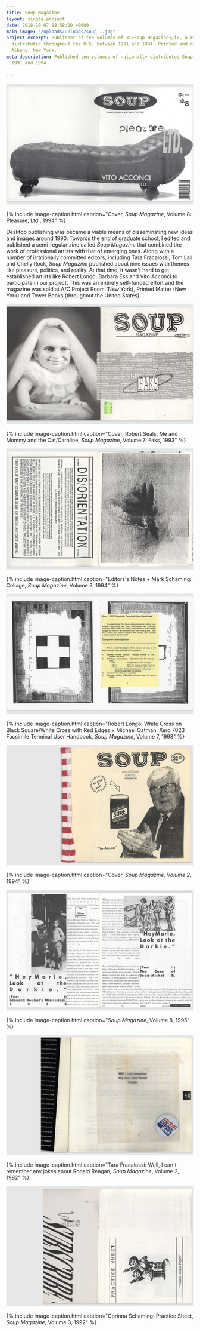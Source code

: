```yaml
---
title: Soup Magazine
layout: single-project
date: 2018-10-07 18:58:20 +0000
main-image: "/uploads/uploads/soup-1.jpg"
project-excerpt: Publisher of ten volumes of <i>Soup Magazine</i>, a rebellious zine
  distributed throughout the U.S. between 1991 and 1994. Printed and distributed in
  Albany, New York.
meta-description: Published ten volumes of nationally-distributed Soup Magazine between
  1991 and 1994.

---
```

![soup magazine cover](/uploads/uploads/soup-1.jpg)

{% include image-caption.html caption="Cover, <i>Soup Magazine</i>, Volume 8: Pleasure, Ltd., 1994" %}

Desktop publishing was became a viable means of disseminating new ideas and images around 1990. Towards the end of graduate school, I edited and published a semi-regular zine called <i>Soup Magazine</i> that combined the work of professional artists with that of emerging ones. Along with a number of irrationally committed editors, including Tara Fracalossi, Tom Lail and Chelly Rock, <i>Soup Magazine</i> published about nine issues with themes like pleasure, politics, and reality. At that time, it wasn't hard to get established artists like Robert Longo, Barbara Ess and Vito Acconci to participate in our project. This was an entirely self-funded effort and the magazine was sold at A/C Project Room (New York), Printed Matter (New York) and Tower Books (throughout the United States).

<section class="project" markdown="1">

![soup magazine cover](/uploads/uploads/soup-2.jpg)

{% include image-caption.html caption="Cover, Robert Seals: Me and Mommy and the Cat/Caroline, <i>Soup Magazine</i>, Volume 7: Faks, 1993" %}

</section>

<section class="project-column-one" markdown="1">

![soup magazine interior spread](/uploads/uploads/new-observations-inside-2.jpg)

{% include image-caption.html caption="Editors's Notes + Mark Schaming: Collage, <i>Soup Magazine</i>, Volume 3, 1994" %}

</section>

<section class="project-column-two" markdown="1">

![soup magazine interior spread](/uploads/uploads/soup-4.jpg)

{% include image-caption.html caption="Robert Longo: White Cross on Black Square/White Cross with Red Edges + Michael Oatman: Xero 7023 Facsimile Terminal User Handbook, <i>Soup Magazine</i>, Volume 7, 1993" %}

</section>

<section class="project-column-one" markdown="1">

![soup magazine cover](/uploads/uploads/soup-5.jpg)

{% include image-caption.html caption="Cover, <i>Soup Magazine, Volume 2</i>, 1994" %}

</section>

<section class="project-column-two" markdown="1">

![soup magazine interior spread](/uploads/uploads/soup-6.jpg)

{% include image-caption.html caption="<i>Soup Magazine</i>, Volume 8, 1995" %}

</section>

<section class="project-column-one" markdown="1">

![](/uploads/uploads/soup-7.jpg)

{% include image-caption.html caption="Tara Fracalossi: Well, I can't remember any jokes about Ronald Reagan, <i>Soup Magazine</i>, Volume 2, 1992" %}

</section>

<section class="project-column-two" markdown="1">

![soup magazine interior spread](/uploads/uploads/soup-8.jpg)

{% include image-caption.html caption="Corinna Schaming: Practice Sheet, <i>Soup Magazine</i>, Volume 3, 1992" %}

</section>